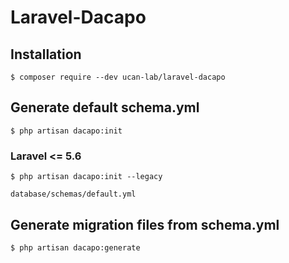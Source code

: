 # Laravel-Dacapo

## Installation

```
$ composer require --dev ucan-lab/laravel-dacapo
```

## Generate default schema.yml

```
$ php artisan dacapo:init
```

### Laravel <= 5.6

```
$ php artisan dacapo:init --legacy
```

`database/schemas/default.yml`

## Generate migration files from schema.yml

```
$ php artisan dacapo:generate
```
